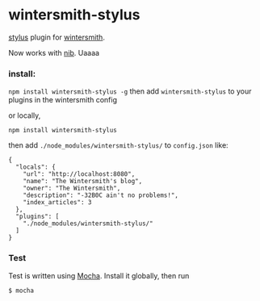 # wintersmith-stylus

[stylus](http://learnboost.github.com/stylus/docs/js.html) plugin for [wintersmith](https://github.com/jnordberg/wintersmith).

Now works with [nib](http://visionmedia.github.com/nib/). Uaaaa

### install:

`npm install wintersmith-stylus -g`
then add `wintersmith-stylus` to your plugins in the wintersmith config

or locally,

    npm install wintersmith-stylus
  
then add `./node_modules/wintersmith-stylus/` to `config.json` like:

    {
      "locals": {
        "url": "http://localhost:8080",
        "name": "The Wintersmith's blog",
        "owner": "The Wintersmith",
        "description": "-32B0C ain't no problems!",
        "index_articles": 3
      },
      "plugins": [
        "./node_modules/wintersmith-stylus/"
      ]
    }
    

### Test

Test is written using [Mocha](http://visionmedia.github.com/mocha/). Install it globally, then run

    $ mocha
